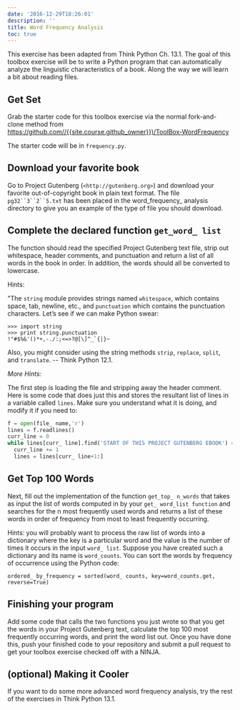 ```yaml
---
date: '2016-12-29T18:26:01'
description: ''
title: Word Frequency Analysis
toc: true
---
```


This exercise has been adapted from Think Python Ch. 13.1. The goal of this
toolbox exercise will be to write a Python program that can automatically
analyze the linguistic characteristics of a book. Along the way we will learn
a bit about reading files.

## Get Set

Grab the starter code for this toolbox exercise via the normal fork-and-clone
method from <https://github.com//{{site.course.github_owner}})/ToolBox-WordFrequency>

The starter code will be in `frequency.py`.

## Download your favorite book

Go to Project Gutenberg (`<http://gutenberg.org>`) and download your favorite
out-of-copyright book in plain text format. The file `pg32``3``2``5.txt` has
been placed in the word_frequency_ analysis directory to give you an example of
the type of file you should download.

## Complete the declared function `get_word_ list`

The function should read the specified Project Gutenberg text file, strip out
whitespace, header comments, and punctuation and return a list of all words in
the book in order. In addition, the words should all be converted to
lowercase.

Hints:

"The `string` module provides strings named `whitespace`, which contains
space, tab, newline, etc., and `punctuation` which contains the punctuation
characters. Let’s see if we can make Python swear:

    >>> import string
    >>> print string.punctuation
    !"#$%&'()*+,-./:;<=>?@[\]^_`{|}~

Also, you might consider using the string methods `strip`, `replace`,
`split`, and `translate`. -- Think Python 12.1.

_More Hints:_

The first step is loading the file and stripping away the header comment. Here
is some code that does just this and stores the resultant list of lines in a
variable called `lines`. Make sure you understand what it is doing, and modify
it if you need to:

``` python
f = open(file_ name,'r')
lines = f.readlines()
curr_line = 0
while lines[curr_ line].find('START OF THIS PROJECT GUTENBERG EBOOK') == -1:
  curr_line += 1
  lines = lines[curr_ line+1:]
```

## Get Top 100 Words

Next, fill out the implementation of the function `get_top_ n_words` that takes
as input the list of words computed in by your `get_ word_list function` and
searches for the n most frequently used words and returns a list of these
words in order of frequency from most to least frequently occurring.

Hints: you will probably want to process the raw list of words into a
dictionary where the key is a particular word and the value is the number of
times it occurs in the input `word_ list`. Suppose you have created such a
dictionary and its name is `word_counts`. You can sort the words by frequency
of occurrence using the Python code:

`ordered_ by_frequency = sorted(word_ counts, key=word_counts.get, reverse=True)`

## Finishing your program

Add some code that calls the two functions you just wrote so that you get the
words in your Project Gutenberg text, calculate the top 100 most frequently
occurring words, and print the word list out. Once you have done this, push
your finished code to your repository and submit a pull request to get your
toolbox exercise checked off with a NINJA.

## (optional) Making it Cooler

If you want to do some more advanced word frequency analysis, try the rest of
the exercises in Think Python 13.1.
